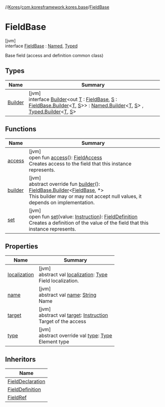 //[Kores](../../../index.md)/[com.koresframework.kores.base](../index.md)/[FieldBase](index.md)

# FieldBase

[jvm]\
interface [FieldBase](index.md) : [Named](../-named/index.md), [Typed](../-typed/index.md)

Base field (access and definition common class)

## Types

| Name | Summary |
|---|---|
| [Builder](-builder/index.md) | [jvm]<br>interface [Builder](-builder/index.md)<out [T](-builder/index.md) : [FieldBase](index.md), [S](-builder/index.md) : [FieldBase.Builder](-builder/index.md)<[T](-builder/index.md), [S](-builder/index.md)>> : [Named.Builder](../-named/-builder/index.md)<[T](-builder/index.md), [S](-builder/index.md)> , [Typed.Builder](../-typed/-builder/index.md)<[T](-builder/index.md), [S](-builder/index.md)> |

## Functions

| Name | Summary |
|---|---|
| [access](access.md) | [jvm]<br>open fun [access](access.md)(): [FieldAccess](../-field-access/index.md)<br>Creates access to the field that this instance represents. |
| [builder](builder.md) | [jvm]<br>abstract override fun [builder](builder.md)(): [FieldBase.Builder](-builder/index.md)<[FieldBase](index.md), *><br>This builder may or may not accept null values, it depends on implementation. |
| [set](set.md) | [jvm]<br>open fun [set](set.md)(value: [Instruction](../../com.koresframework.kores/-instruction/index.md)): [FieldDefinition](../-field-definition/index.md)<br>Creates a definition of the value of the field that this instance represents. |

## Properties

| Name | Summary |
|---|---|
| [localization](localization.md) | [jvm]<br>abstract val [localization](localization.md): [Type](https://docs.oracle.com/javase/8/docs/api/java/lang/reflect/Type.html)<br>Field localization. |
| [name](index.md#-575424127%2FProperties%2F-1216412040) | [jvm]<br>abstract val [name](index.md#-575424127%2FProperties%2F-1216412040): [String](https://kotlinlang.org/api/latest/jvm/stdlib/kotlin/-string/index.html)<br>Name |
| [target](target.md) | [jvm]<br>abstract val [target](target.md): [Instruction](../../com.koresframework.kores/-instruction/index.md)<br>Target of the access |
| [type](type.md) | [jvm]<br>abstract override val [type](type.md): [Type](https://docs.oracle.com/javase/8/docs/api/java/lang/reflect/Type.html)<br>Element type |

## Inheritors

| Name |
|---|
| [FieldDeclaration](../-field-declaration/index.md) |
| [FieldDefinition](../-field-definition/index.md) |
| [FieldRef](../../com.koresframework.kores.common/-field-ref/index.md) |
